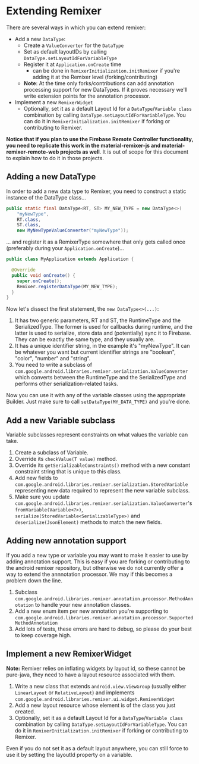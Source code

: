 # Extending Remixer

There are several ways in which you can extend remixer:

- Add a new `DataType`:
  - Create a `ValueConverter` for the `DataType`
  - Set as default layoutIDs by calling `DataType.setLayoutIdForVariableType`
  - Register it at `Application.onCreate` time
    - can be done in `RemixerInitialization.initRemixer` if you're adding it at the Remixer level (forking/contributing)
  - **Note**: At the time only forks/contributions can add annotation processing support for new DataTypes. If it proves necessary we'll write extension points for the annotation processor. 
- Implement a new `RemixerWidget`
  - Optionally, set it as a default Layout Id for a `DataType`/`Variable class` combination by calling `DataType.setLayoutIdForVariableType`. You can do it in `RemixerInitialization.initRemixer` if forking or contributing to Remixer.

**Notice that if you plan to use the Firebase Remote Controller functionality, you need to replicate this work in the material-remixer-js and material-remixer-remote-web projects as well**. It is out of scope for this document to explain how to do it in those projects.

## Adding a new DataType

In order to add a new data type to Remixer, you need to construct a static instance of the DataType class...

```java
public static final DataType<RT, ST> MY_NEW_TYPE = new DataType<>(
    "myNewType",
    RT.class,
    ST.class,
    new MyNewTypeValueConverter("myNewType"));
```

... and register it as a RemixerType somewhere that only gets called once (preferably during your `Application.onCreate`)...

```java
public class MyApplication extends Application {

  @Override
  public void onCreate() {
    super.onCreate();
    Remixer.registerDataType(MY_NEW_TYPE);
  }
}
```

Now let's dissect the first statement, the `new DataType<>(...)`:

1. It has two generic parameters, RT and ST, the RuntimeType and the SerializedType. The former is used for callbacks during runtime, and the latter is used to serialize, store data and (potentially) sync it to Firebase. They can be exactly the same type, and they usually are.
2. It has a unique identifier string, in the example it's "myNewType". It can be whatever you want but current identifier strings are "boolean", "color", "number" and "string".
3. You need to write a subclass of `com.google.android.libraries.remixer.serialization.ValueConverter` which converts between the RuntimeType and the SerializedType and performs other serialization-related tasks.


Now you can use it with any of the variable classes using the appropriate Builder. Just make sure to call `setDataType(MY_DATA_TYPE)` and you're done.

## Add a new Variable subclass

Variable subclasses represent constraints on what values the variable can take.

1. Create a subclass of Variable.
2. Override its `checkValue(T value)` method.
3. Override its `getSerializableConstraints()` method with a new constant constraint string that is unique to this class. 
4. Add new fields to `com.google.android.libraries.remixer.serialization.StoredVariable` representing new data required to represent the new variable subclass.
5. Make sure you update `com.google.android.libraries.remixer.serialization.ValueConverter`'s `fromVariable(Variable<?>)`, `serialize(StoredVariable<SerializableType>)` and `deserialize(JsonElement)` methods to match the new fields.

## Adding new annotation support

If you add a new type or variable you may want to make it easier to use by adding annotation support. This is easy if you are forking or contributing to the android remixer repository, but otherwise we do not currently offer a way to extend the annnotation processor. We may if this becomes a problem down the line.

1. Subclass `com.google.android.libraries.remixer.annotation.processor.MethodAnnotation` to handle your new annotation classes.
2. Add a new enum item per new annotation you're supporting to `com.google.android.libraries.remixer.annotation.processor.SupportedMethodAnnotation`
3. Add lots of tests, these errors are hard to debug, so please do your best to keep coverage high.

## Implement a new RemixerWidget

**Note:** Remixer relies on inflating widgets by layout id, so these cannot be pure-java, they need to have a layout resource associated with them.

1. Write a new class that extends `android.view.ViewGroup` (usually either `LinearLayout` or `RelativeLayout`) and implements `com.google.android.libraries.remixer.ui.widget.RemixerWidget`
2. Add a new layout resource whose element is of the class you just created.
3. Optionally, set it as a default Layout Id for a `DataType`/`Variable class` combination by calling `DataType.setLayoutIdForVariableType`. You can do it in `RemixerInitialization.initRemixer` if forking or contributing to Remixer.

Even if you do not set it as a default layout anywhere, you can still force to use it by setting the layoutId property on a variable.
